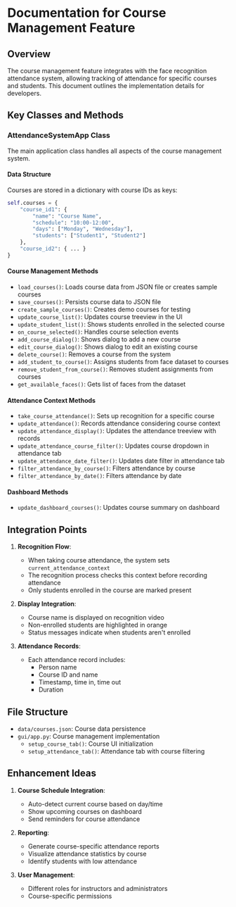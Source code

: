# Documentation for Course Management Feature

## Overview

The course management feature integrates with the face recognition attendance system, allowing tracking of attendance for specific courses and students. This document outlines the implementation details for developers.

## Key Classes and Methods

### AttendanceSystemApp Class

The main application class handles all aspects of the course management system.

#### Data Structure

Courses are stored in a dictionary with course IDs as keys:

```python
self.courses = {
    "course_id1": {
        "name": "Course Name",
        "schedule": "10:00-12:00",
        "days": ["Monday", "Wednesday"],
        "students": ["Student1", "Student2"]
    },
    "course_id2": { ... }
}
```

#### Course Management Methods

- `load_courses()`: Loads course data from JSON file or creates sample courses
- `save_courses()`: Persists course data to JSON file
- `create_sample_courses()`: Creates demo courses for testing
- `update_course_list()`: Updates course treeview in the UI
- `update_student_list()`: Shows students enrolled in the selected course
- `on_course_selected()`: Handles course selection events
- `add_course_dialog()`: Shows dialog to add a new course
- `edit_course_dialog()`: Shows dialog to edit an existing course
- `delete_course()`: Removes a course from the system
- `add_student_to_course()`: Assigns students from face dataset to courses
- `remove_student_from_course()`: Removes student assignments from courses
- `get_available_faces()`: Gets list of faces from the dataset

#### Attendance Context Methods

- `take_course_attendance()`: Sets up recognition for a specific course
- `update_attendance()`: Records attendance considering course context
- `update_attendance_display()`: Updates the attendance treeview with records
- `update_attendance_course_filter()`: Updates course dropdown in attendance tab
- `update_attendance_date_filter()`: Updates date filter in attendance tab
- `filter_attendance_by_course()`: Filters attendance by course
- `filter_attendance_by_date()`: Filters attendance by date

#### Dashboard Methods

- `update_dashboard_courses()`: Updates course summary on dashboard

## Integration Points

1. **Recognition Flow**:
   - When taking course attendance, the system sets `current_attendance_context`
   - The recognition process checks this context before recording attendance
   - Only students enrolled in the course are marked present

2. **Display Integration**:
   - Course name is displayed on recognition video
   - Non-enrolled students are highlighted in orange
   - Status messages indicate when students aren't enrolled

3. **Attendance Records**:
   - Each attendance record includes:
     - Person name
     - Course ID and name
     - Timestamp, time in, time out
     - Duration

## File Structure

- `data/courses.json`: Course data persistence
- `gui/app.py`: Course management implementation
    - `setup_course_tab()`: Course UI initialization
    - `setup_attendance_tab()`: Attendance tab with course filtering

## Enhancement Ideas

1. **Course Schedule Integration**:
   - Auto-detect current course based on day/time
   - Show upcoming courses on dashboard
   - Send reminders for course attendance

2. **Reporting**:
   - Generate course-specific attendance reports
   - Visualize attendance statistics by course
   - Identify students with low attendance

3. **User Management**:
   - Different roles for instructors and administrators
   - Course-specific permissions
